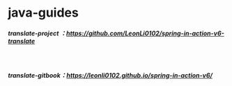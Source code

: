 # java-guides

##### translate-project ：https://github.com/LeonLi0102/spring-in-action-v6-translate

​    

##### translate-gitbook：https://leonli0102.github.io/spring-in-action-v6/

 
